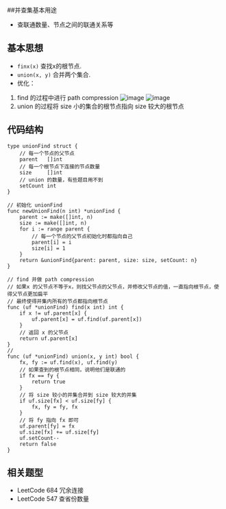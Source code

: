 ##并查集基本用途
- 查联通数量、节点之间的联通关系等

## 基本思想
- `finx(x)` 查找x的根节点.
- `union(x, y)` 合并两个集合.
- 优化：
1. find 的过程中进行 path compression
![image]()
![image]()
2. union 的过程将 size 小的集合的根节点指向 size 较大的根节点

## 代码结构
```
type unionFind struct {
    // 每一个节点的父节点
	parent   []int
    // 每一个根节点下连接的节点数量
	size     []int
    // union 的数量，有些题目用不到
	setCount int
}

// 初始化 unionFind
func newUnionFind(n int) *unionFind {
	parent := make([]int, n)
	size := make([]int, n)
	for i := range parent {
        // 每一个节点的父节点初始化时都指向自己
		parent[i] = i
		size[i] = 1
	}
	return &unionFind{parent: parent, size: size, setCount: n}
}

// find 并做 path compression
// 如果x 的父节点不等于x，则找父节点的父节点，并修改父节点的值，一直指向根节点，使得父节点更加扁平
// 最终使得并集内所有的节点都指向根节点
func (uf *unionFind) find(x int) int {
	if x != uf.parent[x] {
		uf.parent[x] = uf.find(uf.parent[x])
	}
    // 返回 x 的父节点
	return uf.parent[x]
}
// 
func (uf *unionFind) union(x, y int) bool {
	fx, fy := uf.find(x), uf.find(y)
    // 如果查到的根节点相同，说明他们是联通的
	if fx == fy {
		return true
	}
    // 将 size 较小的并集合并到 size 较大的并集
	if uf.size[fx] < uf.size[fy] {
		fx, fy = fy, fx
	}
    // 将 fy 指向 fx 即可
	uf.parent[fy] = fx
	uf.size[fx] += uf.size[fy]
	uf.setCount--
	return false
}
```


## 相关题型

- LeetCode 684 冗余连接
- LeetCode 547 查省份数量